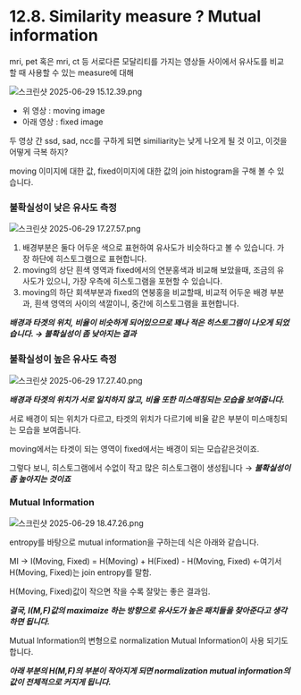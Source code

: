 # 12.8. Similarity measure ? Mutual information

mri, pet 혹은 mri, ct 등 서로다른 모달리티를 가지는 영상들 사이에서 유사도를 비교할 때 사용할 수 있는 measure에 대해

![스크린샷 2025-06-29 15.12.39.png](/assets/의료인공지능/12_8_Similarity_measure_Mutual_information/스크린샷_2025-06-29_15.12.39.png)

- 위 영상 : moving image
- 아래 영상 : fixed image

두 영상 간 ssd, sad, ncc를 구하게 되면 similiarity는 낮게 나오게 될 것 이고, 이것을 어떻게 극복 하지?

moving 이미지에 대한 값, fixed이미지에 대한 값의 join histogram을 구해 볼 수 있습니다.

### 불확실성이 낮은 유사도 측정

![스크린샷 2025-06-29 17.27.57.png](/assets/의료인공지능/12_8_Similarity_measure_Mutual_information/스크린샷_2025-06-29_17.27.57.png)

1. 배경부분은 둘다 어두운 색으로 표현하여 유사도가 비슷하다고 볼 수 있습니다. 가장 하단에 히스토그램으로 표현합니다.
2. moving의 상단 흰색 영역과 fixed에서의 연분홍색과 비교해 보았을때, 조금의 유사도가 있으니, 가장 우측에 히스토그램을 포현할 수 있습니다.
3. moving의 하단 회색부분과 fixed의 연붕홍을 비교할때, 비교적 어두운 배경 부분과, 흰색 영역의 사이의 색깔이니, 중간에 히스토그램을 표현합니다.

***배경과 타겟의 위치, 비율이 비슷하게 되어있으므로 꽤나 적은 히스토그램이 나오게 되었습니다. → 불확실성이 좀 낮아지는 결과***

### 불확실성이 높은 유사도 측정

![스크린샷 2025-06-29 17.27.40.png](/assets/의료인공지능/12_8_Similarity_measure_Mutual_information/스크린샷_2025-06-29_17.27.40.png)

***배경과 타겟의 위치가 서로 일치하지 않고, 비율 또한 미스매칭되는 모습을 보여줍니다.***

서로 배경이 되는 위치가 다르고, 타겟의 위치가 다르기에 비율 같은 부분이 미스매칭되는 모습을 보여줍니다.

moving에서는 타겟이 되는 영역이 fixed에서는 배경이 되는 모습같은것이죠.

그렇다 보니, 히스토그램에서 수없이 작고 많은 히스토그램이 생성됩니다 → ***불확실성이 좀 높아지는 것이죠***

### Mutual Information

![스크린샷 2025-06-29 18.47.26.png](/assets/의료인공지능/12_8_Similarity_measure_Mutual_information/스크린샷_2025-06-29_18.47.26.png)

entropy를 바탕으로 mutual information을 구하는데 식은 아래와 같습니다.

MI → I(Moving, Fixed) = H(Moving) + H(Fixed) - H(Moving, Fixed) 
                                                                                       ←여기서 H(Moving, Fixed)는 join entropy를 말함.

H(Moving, Fixed)값이 작으면 작을 수록 잘맞는 좋은 결과임.

***결국, I(M,F)값의 maximaize 하는 방향으로 유사도가 높은 패치들을 찾아준다고 생각하면 됩니다.***

Mutual Information의 변형으로 normalization Mutual Information이 사용 되기도 합니다.

***아래 부분의 H(M,F)의 부분이 작아지게 되면 normalization mutual information의 값이 전체적으로 커지게 됩니다.***